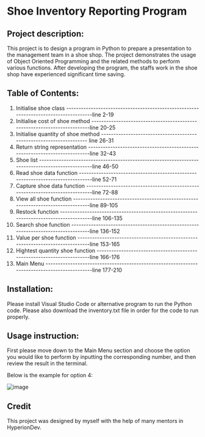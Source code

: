 # Shoe Inventory Reporting Program

## Project description:

This project is to design a program in Python to prepare a presentation to the management team in a shoe shop.
The project demonstrates the usage of Object Oriented Programming and the related methods to perform various functions.
After developing the program, the staffs work in the shoe shop have experienced significant time saving.

## Table of Contents:

1. Initialise shoe class  -------------------------------------------------------------------------------------line 2-19
2. Initialise cost of shoe method -------------------------------------------------------------------------line 20-25
3. Initialise quantity of shoe method -------------------------------------------------------------------- line 26-31
4. Return string representation ---------------------------------------------------------------------------line 32-43
5. Shoe list ------------------------------------------------------------------------------------------------line 46-50
6. Read shoe data function -------------------------------------------------------------------------------line 52-71
7. Capture shoe data function -----------------------------------------------------------------------------line 72-88
8. View all shoe function ---------------------------------------------------------------------------------line 89-105
9. Restock function ---------------------------------------------------------------------------------------line 106-135
10. Search shoe function ----------------------------------------------------------------------------------line 136-152
11. Value per shoe function -------------------------------------------------------------------------------line 153-165
12. Hightest quantity shoe function -----------------------------------------------------------------------line 166-176
13. Main Menu ---------------------------------------------------------------------------------------------line 177-210

## Installation:
Please install Visual Studio Code or alternative program to run the Python code.
Please also download the inventory.txt file in order for the code to run properly.

## Usage instruction:
First please move down to the Main Menu section and choose the option you would like to perform by inputting the corresponding number,
and then review the result in the terminal.

Below is the example for option 4:

![image](https://user-images.githubusercontent.com/118776194/212059486-bcb8bbeb-463c-41d4-aa0f-a2a9d7b3d309.png)

## Credit
This project was designed by myself with the help of many mentors in HyperionDev. 
